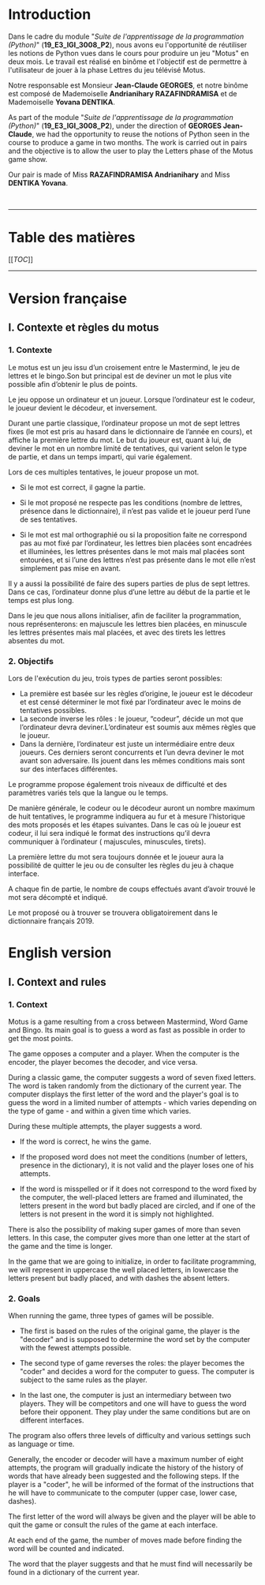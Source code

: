 # Introduction
  
Dans le cadre du module "*Suite de l'apprentissage de la programmation (Python)*" (**19_E3_IGI_3008_P2**), nous avons eu l'opportunité de réutiliser les notions de Python vues dans le cours pour produire un jeu "Motus" en deux mois. Le travail est réalisé en binôme et l'objectif est de permettre à l'utilisateur de jouer à la phase Lettres du jeu télévisé Motus.  

Notre responsable est Monsieur **Jean-Claude GEORGES**, et notre binôme est composé de Mademoiselle **Andrianihary RAZAFINDRAMISA** et de Mademoiselle **Yovana DENTIKA**.

As part of the module "*Suite de l'apprentissage de la programmation (Python)*" (**19_E3_IGI_3008_P2**), under the direction of **GEORGES Jean-Claude**, we had the opportunity to reuse the notions of Python seen in the course to produce a game in two months. The work is carried out in pairs and the objective is to allow the user to play the Letters phase of the Motus game show.

Our pair is made of Miss **RAZAFINDRAMISA Andrianihary** and Miss **DENTIKA Yovana**.

<br>

___

# Table des matières

[[_TOC_]]
___


# Version française

## I. Contexte et règles du motus

### 1. Contexte

Le motus est un jeu issu d’un croisement entre le Mastermind, le jeu de lettres et le bingo.Son but principal est de deviner un mot le plus vite possible afin d’obtenir le plus de points. 

Le jeu oppose un ordinateur et un joueur. Lorsque l’ordinateur est le codeur, le joueur devient le décodeur, et inversement.

Durant une partie classique, l’ordinateur propose un mot de sept lettres fixes (le mot est pris au hasard dans le dictionnaire de l’année en cours), et affiche la première lettre du mot. Le but du joueur est, quant à lui, de deviner le mot en un nombre limité de tentatives, qui varient selon le type de partie, et dans un temps imparti, qui varie également.

Lors de ces multiples tentatives, le joueur propose un mot.

- Si le mot est correct, il gagne la partie.

- Si le mot proposé ne respecte pas les conditions (nombre de lettres, présence dans le dictionnaire), il n’est pas valide et le joueur perd l’une de ses tentatives.

- Si le mot est mal orthographié ou si la proposition faite ne correspond pas au mot fixé par l’ordinateur, les lettres bien placées sont encadrées et illuminées, les lettres présentes dans le mot mais mal placées sont entourées, et si l’une des lettres n’est pas présente dans le mot elle n’est simplement pas mise en avant.

Il y a aussi la possibilité de faire des supers parties de plus de sept lettres. Dans ce cas, l’ordinateur donne plus d’une lettre au début de la partie et le temps est plus long.

Dans le jeu que nous allons initialiser, afin de faciliter la programmation, nous représenterons: en majuscule les lettres bien placées, en minuscule les lettres présentes mais mal placées, et avec des tirets les lettres absentes du mot.

### 2. Objectifs

Lors de l'exécution du jeu, trois types de parties seront possibles:
- La première est basée sur les règles d’origine, le joueur est le décodeur et est censé déterminer le mot fixé par l’ordinateur avec le moins de tentatives possibles.
- La seconde inverse les rôles : le joueur, “codeur”, décide un mot que l’ordinateur devra deviner.L’ordinateur est soumis aux mêmes règles que le joueur.
- Dans la dernière, l’ordinateur est juste un intermédiaire entre deux joueurs. Ces derniers seront concurrents et l’un devra deviner le mot avant son adversaire. Ils jouent dans les mêmes conditions mais sont sur des interfaces différentes. 

Le programme propose également trois niveaux de difficulté et des paramètres variés tels que la langue ou le temps.

De manière générale, le codeur ou le décodeur auront un nombre maximum de huit  tentatives, le programme indiquera au fur et à mesure l’historique des mots proposés et les étapes suivantes. Dans le cas où le joueur est codeur, il lui sera indiqué le format des instructions qu’il devra communiquer à l’ordinateur ( majuscules, minuscules, tirets). 

La première lettre du mot sera toujours donnée et le joueur aura la possibilité de quitter le jeu ou de consulter les règles du jeu à chaque interface. 

A chaque fin de partie, le nombre de coups effectués avant d’avoir trouvé le mot sera décompté et indiqué.

Le mot proposé ou à trouver se trouvera obligatoirement dans le dictionnaire français 2019.


# English version

## I. Context and rules

### 1. Context

Motus is a game resulting from a cross between Mastermind, Word Game and Bingo. Its main goal is to guess a word as fast as possible in order to get the most points.

The game opposes a computer and a player. When the computer is the encoder, the player becomes the decoder, and vice versa.

During a classic game, the computer suggests a word of seven fixed letters. The word is taken randomly from the dictionary of the current year. The computer displays the first letter of the word and the player's goal is to guess the word in a limited number of attempts - which varies depending on the type of game - and within a given time which varies.

During these multiple attempts, the player suggests a word.

- If the word is correct, he wins the game.

- If the proposed word does not meet the conditions (number of letters, presence in the dictionary), it is not valid and the player loses one of his attempts.

- If the word is misspelled or if it does not correspond to the word fixed by the computer, the well-placed letters are framed and illuminated, the letters present in the word but badly placed are circled, and if one of the letters is not present in the word it is simply not highlighted.

There is also the possibility of making super games of more than seven letters. In this case, the computer gives more than one letter at the start of the game and the time is longer.

In the game that we are going to initialize, in order to facilitate programming, we will represent in uppercase the well placed letters, in lowercase the letters present but badly placed, and with dashes the absent letters.

### 2. Goals

When running the game, three types of games will be possible.

- The first is based on the rules of the original game, the player is the "decoder" and is supposed to determine the word set by the computer with the fewest attempts possible.

- The second type of game reverses the roles: the player becomes the "coder" and decides a word for the computer to guess. The computer is subject to the same rules as the player.

- In the last one, the computer is just an intermediary between two players. They will be competitors and one will have to guess the word before their opponent. They play under the same conditions but are on different interfaces.

The program also offers three levels of difficulty and various settings such as language or time.

Generally, the encoder or decoder will have a maximum number of eight attempts, the program will gradually indicate the history of the history of words that have already been suggested and the following steps. If the player is a "coder", he will be informed of the format of the instructions that he will have to communicate to the computer (upper case, lower case, dashes).

The first letter of the word will always be given and the player will be able to quit the game or consult the rules of the game at each interface.

At each end of the game, the number of moves made before finding the word will be counted and indicated.

The word that the player suggests and that he must find will necessarily be found in a dictionary of the current year.

